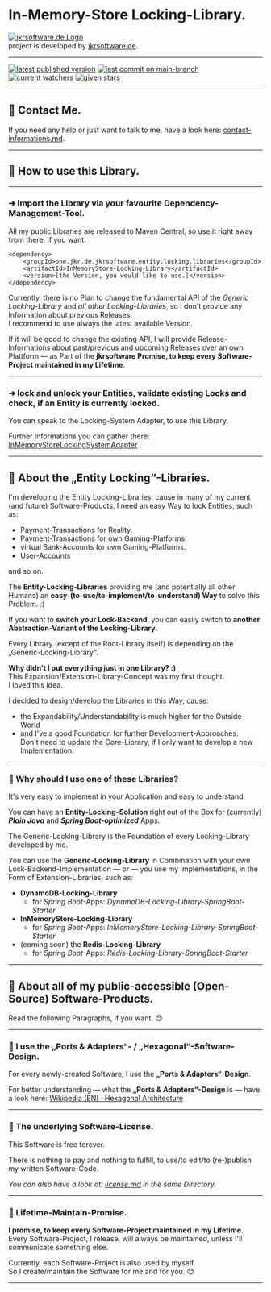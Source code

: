 # In-Memory-Store Locking-Library.

[![jkrsoftware.de Logo](https://jkrprojects-static-files-993857686066.s3.eu-central-1.amazonaws.com/static-images/project-logos/jkrsoftware.de_250x69.png)](https://www.jkrsoftware.de)<br />
project is developed by [jkrsoftware.de](https://www.jkrsoftware.de).

---

[![latest published version](https://badgen.net/maven/v/maven-central/one.jkr.de.jkrsoftware.entity.locking.libraries/InMemoryStore-Locking-Library)](https://s01.oss.sonatype.org/content/repositories/public/one/jkr/de/jkrsoftware/entity/locking/libraries/InMemoryStore-Locking-Library/)
[![last commit on main-branch](https://badgen.net/github/last-commit/jkrsoftware-de/InMemoryStore-Locking-Library/main)](https://github.com/jkrsoftware-de/InMemoryStore-Locking-Library/commit/main)
[![current watchers](https://badgen.net/github/watchers/jkrsoftware-de/InMemoryStore-Locking-Library)](https://github.com/jkrsoftware-de/InMemoryStore-Locking-Library/watchers)
[![given stars](https://badgen.net/github/stars/jkrsoftware-de/InMemoryStore-Locking-Library)](https://github.com/jkrsoftware-de/InMemoryStore-Locking-Library/stargazers)

---

## 💬 Contact Me.

If you need any help or just want to talk to me, have a look here: [contact-informations.md](contact-informations.md).

---

## 🔧 How to use this Library.

---

### ➜ Import the Library via your favourite Dependency-Management-Tool.

All my public Libraries are released to Maven Central, so use it right away from there, if you want.

```
<dependency>
    <groupId>one.jkr.de.jkrsoftware.entity.locking.libraries</groupId>
    <artifactId>InMemoryStore-Locking-Library</artifactId>
    <version>[the Version, you would like to use.]</version>
</dependency>
```

Currently, there is no Plan to change the fundamental API of the *Generic Locking-Library* and *all other Locking-Libraries*, so I don't
provide any Information about previous Releases.<br />
I recommend to use always the latest available Version.

If it will be good to change the existing API, I will provide Release-Informations about past/previous and upcoming Releases over an own
Plattform — as Part of the **jkrsoftware Promise, to keep every Software-Project maintained in my Lifetime**.

---

### ➜ lock and unlock your Entities, validate existing Locks and check, if an Entity is currently locked.

You can speak to the Locking-System Adapter, to use this Library.<br />

Further Informations you can gather
there: [InMemoryStoreLockingSystemAdapter](https://github.com/jkrsoftware-de/InMemoryStore-Locking-Library/blob/main/src/main/java/one/jkr/de/jkrsoftware/entity/locking/libraries/inmemorystore/locking/library/locking/system/adapters/in/InMemoryStoreLockingSystemAdapter.java)
.

---

## 📙 About the „Entity Locking“-Libraries.

I'm developing the Entity Locking-Libraries, cause in many of my current (and future) Software-Products, I need an easy Way to lock
Entities, such as:

* Payment-Transactions for Reality.
* Payment-Transactions for own Gaming-Platforms.
* virtual Bank-Accounts for own Gaming-Platforms.
* User-Accounts

and so on.

The **Entity-Locking-Libraries** providing me (and potentially all other Humans) an **easy-(to-use/to-implement/to-understand) Way** to
solve this Problem. :)

If you want to **switch your Lock-Backend**, you can easily switch to **another Abstraction-Variant of the Locking-Library**.

Every Library (except of the Root-Library itself) is depending on the „Generic-Locking-Library“.

**Why didn't I put everything just in one Library? :)**
<br />
This Expansion/Extension-Library-Concept was my first thought.
<br />
I loved this Idea.

I decided to design/develop the Libraries in this Way, cause:

* the Expandability/Understandability is much higher for the Outside-World
* and I've a good Foundation for further Development-Approaches.<br />
  Don't need to update the Core-Library, if I only want to develop a new Implementation.

---

### 📃 Why should I use one of these Libraries?

It's very easy to implement in your Application and easy to understand.

You can have an **Entity-Locking-Solution** right out of the Box for (currently) **_Plain Java_** and
**_Spring Boot-optimized_** Apps.

The Generic-Locking-Library is the Foundation of every Locking-Library developed by me.

You can use the **Generic-Locking-Library** in Combination with your own Lock-Backend-Implementation — or — you use my Implementations, in
the Form of Extension-Libraries, such as:

* **DynamoDB-Locking-Library**
  * for _Spring Boot_-Apps: *DynamoDB-Locking-Library-SpringBoot-Starter*
* **InMemoryStore-Locking-Library**
  * for _Spring Boot_-Apps: *InMemoryStore-Locking-Library-SpringBoot-Starter*
* (coming soon) the **Redis-Locking-Library**
  * for _Spring Boot_-Apps: *Redis-Locking-Library-SpringBoot-Starter*

---

## 📕 About all of my public-accessible (Open-Source) Software-Products.

Read the following Paragraphs, if you want. 😊

---

### 📃 I use the „Ports & Adapters“- / „Hexagonal“-Software-Design.

For every newly-created Software, I use the **„Ports & Adapters“-Design**.

For better understanding — what the **„Ports & Adapters“-Design** is — have a look
here: [Wikipedia (EN) · Hexagonal Architecture](https://en.wikipedia.org/wiki/Hexagonal_architecture_(software))

---

### 📃 The underlying Software-License.

This Software is free forever.

There is nothing to pay and nothing to fulfill, to use/to edit/to (re-)publish my written Software-Code.

*You can also have a look at: [license.md](license.md) in the same Directory.*

---

### 📃 Lifetime-Maintain-Promise.

**I promise, to keep every Software-Project maintained in my Lifetime.**<br />
Every Software-Project, I release, will always be maintained, unless I'll communicate something else.

Currently, each Software-Project is also used by myself.<br />
So I create/maintain the Software for me and for you. 😊

---

